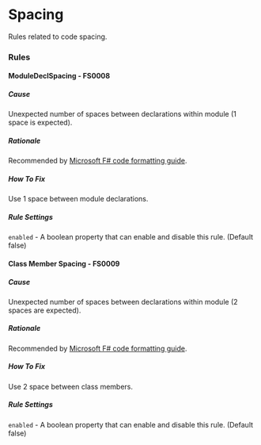 # Spacing

Rules related to code spacing.

### Rules

#### ModuleDeclSpacing - FS0008

##### Cause

Unexpected number of spaces between declarations within module (1 space is expected).

##### Rationale

Recommended by [Microsoft F# code formatting guide](https://docs.microsoft.com/en-us/dotnet/fsharp/style-guide/formatting#formatting-blank-lines).

##### How To Fix

Use 1 space between module declarations.

##### Rule Settings

`enabled` - A boolean property that can enable and disable this rule. (Default false)

#### Class Member Spacing - FS0009

##### Cause

Unexpected number of spaces between declarations within module (2 spaces are expected).

##### Rationale

Recommended by [Microsoft F# code formatting guide](https://docs.microsoft.com/en-us/dotnet/fsharp/style-guide/formatting#formatting-blank-lines).

##### How To Fix

Use 2 space between class members.

##### Rule Settings

`enabled` - A boolean property that can enable and disable this rule. (Default false)
